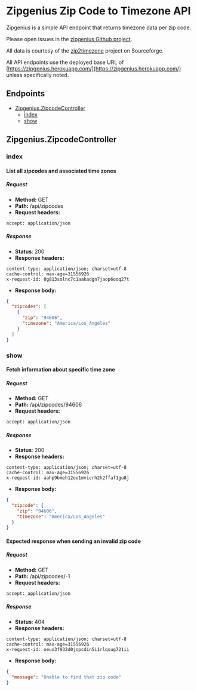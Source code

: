 # Zipgenius Zip Code to Timezone API

Zipgenius is a simple API endpoint that returns timezone data per zip code.

Please open issues in the [zipgenius Github project](https://www.github.com/andrewhao/zipgenius).

All data is courtesy of the [zip2timezone](https://sourceforge.net/projects/zip2timezone/files/) project on Sourceforge.

All API endpoints use the deployed base URL of [https://zipgenius.herokuapp.com/](https://zipgenius.herokuapp.com/) unless specifically noted.



## Endpoints


  * [Zipgenius.ZipcodeController](#zipgenius-zipcodecontroller)
    * [index](#zipgenius-zipcodecontroller-index)
    * [show](#zipgenius-zipcodecontroller-show)

## Zipgenius.ZipcodeController
### <a id=zipgenius-zipcodecontroller-index></a>index
#### List all zipcodes and associated time zones
##### Request
* __Method:__ GET
* __Path:__ /api/zipcodes
* __Request headers:__
```
accept: application/json
```

##### Response
* __Status__: 200
* __Response headers:__
```
content-type: application/json; charset=utf-8
cache-control: max-age=31556926
x-request-id: 0g813solnc7c1aakadgn7jaop6ooq27t
```
* __Response body:__
```json
{
  "zipcodes": [
    {
      "zip": "94606",
      "timezone": "America/Los_Angeles"
    }
  ]
}
```

### <a id=zipgenius-zipcodecontroller-show></a>show
#### Fetch information about specific time zone
##### Request
* __Method:__ GET
* __Path:__ /api/zipcodes/94606
* __Request headers:__
```
accept: application/json
```

##### Response
* __Status__: 200
* __Response headers:__
```
content-type: application/json; charset=utf-8
cache-control: max-age=31556926
x-request-id: aahp9bmeh12eu1mvicrh2h2ffaf1gu8j
```
* __Response body:__
```json
{
  "zipcode": {
    "zip": "94606",
    "timezone": "America/Los_Angeles"
  }
}
```

#### Expected response when sending an invalid zip code
##### Request
* __Method:__ GET
* __Path:__ /api/zipcodes/-1
* __Request headers:__
```
accept: application/json
```

##### Response
* __Status__: 404
* __Response headers:__
```
content-type: application/json; charset=utf-8
cache-control: max-age=31556926
x-request-id: oeuo3f932d0jopcdin5i1rlqsug721ii
```
* __Response body:__
```json
{
  "message": "Unable to find that zip code"
}
```

